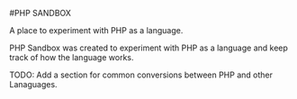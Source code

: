 #PHP SANDBOX

A place to experiment with PHP as a language.  

PHP Sandbox was created to experiment with PHP as a language and keep
track of how the language works.  

TODO: Add a section for common conversions between PHP and other Lanaguages. 